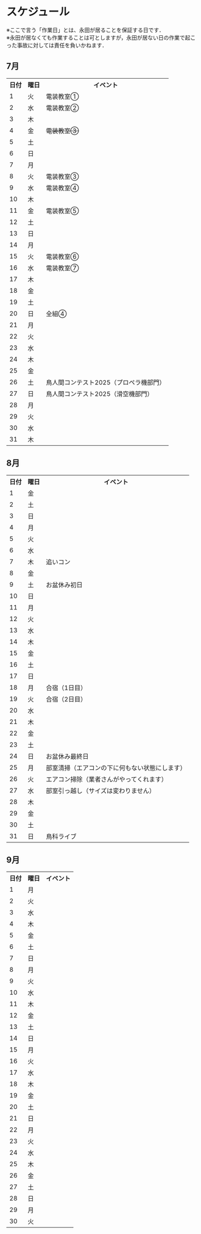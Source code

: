 # スケジュール
※ここで言う「作業日」とは、永田が居ることを保証する日です．  
※永田が居なくても作業することは可としますが，永田が居ない日の作業で起こった事故に対しては責任を負いかねます．

## 7月
<table>
  <tr>
    <th>日付</th><th>曜日</th><th>イベント</th>
  </tr>
  <tr><td>1</td><td>火</td><td>電装教室①</td></tr>
  <tr><td>2</td><td>水</td><td>電装教室②</td></tr>
  <tr><td>3</td><td>木</td><td></td></tr>
  <tr><td>4</td><td>金</td><td><s>電装教室③</s></td></tr>
  <tr><td>5</td><td>土</td><td></td></tr>
  <tr><td>6</td><td>日</td><td></td></tr>
  <tr><td>7</td><td>月</td><td></td></tr>
  <tr><td>8</td><td>火</td><td>電装教室③</td></tr>
  <tr><td>9</td><td>水</td><td>電装教室④</td></tr>
  <tr><td>10</td><td>木</td><td></td></tr>
  <tr><td>11</td><td>金</td><td>電装教室⑤</td></tr>
  <tr><td>12</td><td>土</td><td></td></tr>
  <tr><td>13</td><td>日</td><td></td></tr>
  <tr><td>14</td><td>月</td><td></td></tr>
  <tr><td>15</td><td>火</td><td>電装教室⑥</td></tr>
  <tr><td>16</td><td>水</td><td>電装教室⑦</td></tr>
  <tr><td>17</td><td>木</td><td></td></tr>
  <tr><td>18</td><td>金</td><td></td></tr>
  <tr><td>19</td><td>土</td><td></td></tr>
  <tr><td>20</td><td>日</td><td>全組④</td></tr>
  <tr><td>21</td><td>月</td><td></td></tr>
  <tr><td>22</td><td>火</td><td></td></tr>
  <tr><td>23</td><td>水</td><td></td></tr>
  <tr><td>24</td><td>木</td><td></td></tr>
  <tr><td>25</td><td>金</td><td></td></tr>
  <tr><td>26</td><td>土</td><td>鳥人間コンテスト2025（プロペラ機部門）</td></tr>
  <tr><td>27</td><td>日</td><td>鳥人間コンテスト2025（滑空機部門）</td></tr>
  <tr><td>28</td><td>月</td><td></td></tr>
  <tr><td>29</td><td>火</td><td></td></tr>
  <tr><td>30</td><td>水</td><td></td></tr>
  <tr><td>31</td><td>木</td><td></td></tr>
</table>

## 8月
<table>
  <tr>
    <th>日付</th><th>曜日</th><th>イベント</th>
  </tr>
  <tr><td>1</td><td>金</td><td></td></tr>
  <tr><td>2</td><td>土</td><td></td></tr>
  <tr><td>3</td><td>日</td><td></td></tr>
  <tr><td>4</td><td>月</td><td></td></tr>
  <tr><td>5</td><td>火</td><td></td></tr>
  <tr><td>6</td><td>水</td><td></td></tr>
  <tr><td>7</td><td>木</td><td>追いコン</td></tr>
  <tr><td>8</td><td>金</td><td></td></tr>
  <tr><td>9</td><td>土</td><td>お盆休み初日</td></tr>
  <tr><td>10</td><td>日</td><td></td></tr>
  <tr><td>11</td><td>月</td><td></td></tr>
  <tr><td>12</td><td>火</td><td></td></tr>
  <tr><td>13</td><td>水</td><td></td></tr>
  <tr><td>14</td><td>木</td><td></td></tr>
  <tr><td>15</td><td>金</td><td></td></tr>
  <tr><td>16</td><td>土</td><td></td></tr>
  <tr><td>17</td><td>日</td><td></td></tr>
  <tr><td>18</td><td>月</td><td>合宿（1日目）</td></tr>
  <tr><td>19</td><td>火</td><td>合宿（2日目）</td></tr>
  <tr><td>20</td><td>水</td><td></td></tr>
  <tr><td>21</td><td>木</td><td></td></tr>
  <tr><td>22</td><td>金</td><td></td></tr>
  <tr><td>23</td><td>土</td><td></td></tr>
  <tr><td>24</td><td>日</td><td>お盆休み最終日</td></tr>
  <tr><td>25</td><td>月</td><td>部室清掃（エアコンの下に何もない状態にします）</td></tr>
  <tr><td>26</td><td>火</td><td>エアコン掃除（業者さんがやってくれます）</td></tr>
  <tr><td>27</td><td>水</td><td>部室引っ越し（サイズは変わりません）</td></tr>
  <tr><td>28</td><td>木</td><td></td></tr>
  <tr><td>29</td><td>金</td><td></td></tr>
  <tr><td>30</td><td>土</td><td></td></tr>
  <tr><td>31</td><td>日</td><td>鳥科ライブ</td></tr>
</table>

## 9月
<table>
  <tr>
    <th>日付</th><th>曜日</th><th>イベント</th>
  </tr>
  <tr><td>1</td><td>月</td><td></td></tr>
  <tr><td>2</td><td>火</td><td></td></tr>
  <tr><td>3</td><td>水</td><td></td></tr>
  <tr><td>4</td><td>木</td><td></td></tr>
  <tr><td>5</td><td>金</td><td></td></tr>
  <tr><td>6</td><td>土</td><td></td></tr>
  <tr><td>7</td><td>日</td><td></td></tr>
  <tr><td>8</td><td>月</td><td></td></tr>
  <tr><td>9</td><td>火</td><td></td></tr>
  <tr><td>10</td><td>水</td><td></td></tr>
  <tr><td>11</td><td>木</td><td></td></tr>
  <tr><td>12</td><td>金</td><td></td></tr>
  <tr><td>13</td><td>土</td><td></td></tr>
  <tr><td>14</td><td>日</td><td></td></tr>
  <tr><td>15</td><td>月</td><td></td></tr>
  <tr><td>16</td><td>火</td><td></td></tr>
  <tr><td>17</td><td>水</td><td></td></tr>
  <tr><td>18</td><td>木</td><td></td></tr>
  <tr><td>19</td><td>金</td><td></td></tr>
  <tr><td>20</td><td>土</td><td></td></tr>
  <tr><td>21</td><td>日</td><td></td></tr>
  <tr><td>22</td><td>月</td><td></td></tr>
  <tr><td>23</td><td>火</td><td></td></tr>
  <tr><td>24</td><td>水</td><td></td></tr>
  <tr><td>25</td><td>木</td><td></td></tr>
  <tr><td>26</td><td>金</td><td></td></tr>
  <tr><td>27</td><td>土</td><td></td></tr>
  <tr><td>28</td><td>日</td><td></td></tr>
  <tr><td>29</td><td>月</td><td></td></tr>
  <tr><td>30</td><td>火</td><td></td></tr>
</table>
